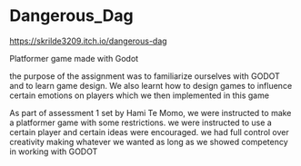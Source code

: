 # Dangerous_Dag

https://skrilde3209.itch.io/dangerous-dag

Platformer game made with Godot

the purpose of the assignment was to familiarize ourselves with GODOT and to learn game design.
We also learnt how to design games to influence certain emotions on players which we then implemented in this game

As part of assessment 1 set by Hami Te Momo, we were instructed
to make a platformer game with some restrictions.
we were instructed to use a certain player and certain ideas were encouraged.
we had full control over creativity making whatever we wanted as long as we showed competency in working with GODOT

